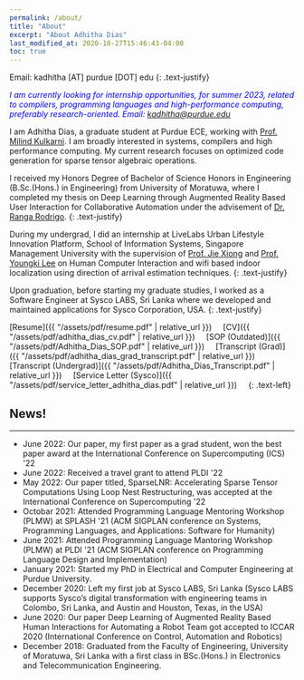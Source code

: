 ```yaml
---
permalink: /about/
title: "About"
excerpt: "About Adhitha Dias"
last_modified_at: 2020-10-27T15:46:43-04:00
toc: true
---
```


Email: kadhitha [AT] purdue [DOT] edu
{: .text-justify}


<span style="color:blue">*I am currently looking for internship opportunities, for summer 2023, related to compilers, programming languages and high-performance computing, preferably research-oriented. Email: kadhitha@purdue.edu*</span>

I am Adhitha Dias, a graduate student at Purdue ECE, working with [Prof. Milind Kulkarni]({{"https://engineering.purdue.edu/~milind/"}}). I am broadly interested in systems, compilers and high performance computing. My current research focuses on optimized code generation for sparse tensor algebraic operations.

I received my Honors Degree of Bachelor of Science Honors in Engineering (B.Sc.(Hons.) in Engineering) from University of Moratuwa,
where I completed my thesis on Deep Learning through Augmented Reality Based User Interaction for Collaborative Automation under the advisement of
[Dr. Ranga Rodrigo]({{"https://ranga.staff.uom.lk/"}}).
{: .text-justify}

During my undergrad, I did an internship at LiveLabs Urban Lifestyle Innovation Platform, School of Information Systems, Singapore Management University with the
supervision of 
[Prof. Jie Xiong]({{"https://scholar.google.com/citations?user=GR9VzaMAAAAJ&hl=en"}}) and
[Prof. Youngki Lee]({{"https://scholar.google.com/citations?user=qhKU0oMAAAAJ&hl=en"}}) on Human Computer Interaction and wifi based indoor localization using direction of arrival estimation techniques.
{: .text-justify}

Upon graduation, before starting my graduate studies, I worked as a Software Engineer at Sysco LABS, Sri Lanka where we developed and maintained applications for Sysco Corporation, USA.
{: .text-justify}

[Resume]({{ "/assets/pdf/resume.pdf" | relative_url }}) &nbsp; &nbsp; 
[CV]({{ "/assets/pdf/adhitha_dias_cv.pdf" | relative_url }}) &nbsp; &nbsp; 
[SOP (Outdated)]({{ "/assets/pdf/Adhitha_Dias_SOP.pdf" | relative_url }}) &nbsp; &nbsp; 
[Transcript (Grad)]({{ "/assets/pdf/adhitha_dias_grad_transcript.pdf" | relative_url }}) &nbsp; &nbsp; 
[Transcript (Undergrad)]({{ "/assets/pdf/Adhitha_Dias_Transcript.pdf" | relative_url }}) &nbsp; &nbsp;
[Service Letter (Sysco)]({{ "/assets/pdf/service_letter_adhitha_dias.pdf" | relative_url }}) &nbsp; &nbsp;
{: .text-left}


## News!
---

* June 2022: Our paper, my first paper as a grad student, won the best paper award at the International Conference on Supercomputing (ICS) '22
* June 2022: Received a travel grant to attend PLDI '22
* May 2022: Our paper titled, SparseLNR: Accelerating Sparse Tensor Computations Using Loop Nest Restructuring, was accepted at the International Conference on Supercomputing '22
* Octobar 2021: Attended Programming Language Mentoring Workshop (PLMW) at SPLASH '21 (ACM SIGPLAN conference on Systems, Programming Languages, and Applications: Software for Humanity)
* June 2021: Attended Programming Language Mantoring Workshop (PLMW) at PLDI '21 (ACM SIGPLAN conference on Programming Language Design and Implementation)
* January 2021: Started my PhD in Electrical and Computer Engineering at Purdue University.
* December 2020: Left my first job at Sysco LABS, Sri Lanka (Sysco LABS supports Sysco’s digital transformation with engineering teams in Colombo, Sri Lanka, and Austin and Houston, Texas, in the USA)
* June 2020: Our paper Deep Learning of Augmented Reality Based Human Interactions for Automating a Robot Team got accepted to ICCAR 2020 (International Conference on Control, Automation and Robotics)
* December 2018: Graduated from the Faculty of Engineering, University of Moratuwa, Sri Lanka with a first class in BSc.(Hons.) in Electronics and Telecommunication Engineering.


